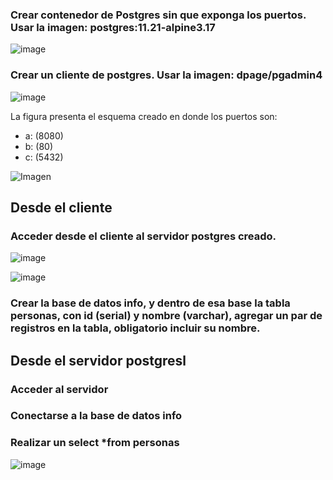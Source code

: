 ### Crear contenedor de Postgres sin que exponga los puertos. Usar la imagen: postgres:11.21-alpine3.17

![image](https://github.com/LabP3/2024A-ISWD633-Practica2/assets/171348095/5f1de0b0-a16e-46fa-b41e-dac143312fe4)

### Crear un cliente de postgres. Usar la imagen: dpage/pgadmin4

![image](https://github.com/LabP3/2024A-ISWD633-Practica2/assets/171348095/bb186f3d-7f1e-4bf1-82f7-f259a47721d3)

La figura presenta el esquema creado en donde los puertos son:
- a: (8080)
- b: (80)
- c: (5432)

![Imagen](imagenes/esquema-ejercicio3.PNG)

## Desde el cliente
### Acceder desde el cliente al servidor postgres creado.

![image](https://github.com/LabP3/2024A-ISWD633-Practica2/assets/171348095/8d443d6e-b9fd-4bd1-bcf5-33d30b97f907)

![image](https://github.com/LabP3/2024A-ISWD633-Practica2/assets/171348095/95c7d5e1-3f11-4ac2-9fec-8dc0b9dd876a)

### Crear la base de datos info, y dentro de esa base la tabla personas, con id (serial) y nombre (varchar), agregar un par de registros en la tabla, obligatorio incluir su nombre.

## Desde el servidor postgresl
### Acceder al servidor
### Conectarse a la base de datos info
### Realizar un select *from personas

![image](https://github.com/LabP3/2024A-ISWD633-Practica2/assets/171348095/9e84ed51-9874-49c9-a4a1-44bccefadde8)
